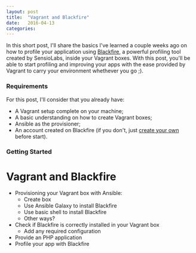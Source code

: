 ```yaml
---
layout: post
title:  "Vagrant and Blackfire"
date:   2016-04-13
categories:
---
```


In this short post, I'll share the basics I've learned a couple weeks ago on how to profile your application using [Blackfire](https://blackfire.io/), a powerful profiling tool created by SensioLabs, inside your Vagrant boxes. With this post, you'll be able to start profiling and improving your apps with the ease provided by Vagrant to carry your environment whethever you go ;).

### Requirements

For this post, I'll consider that you already have:

* A Vagrant setup complete on your machine;
* A basic understanding on how to create Vagrant boxes;
* Ansible as the provisioner;
* An account created on Blackfire (if you don't, just [create your own](https://blackfire.io/signup) before start).

### Getting Started





# Vagrant and Blackfire

* Provisioning your Vagrant box with Ansible:
	* Create box
	* Use Ansible Galaxy to install Blackfire
	* Use basic shell to install Blackfire
	* Other ways?
* Check if Blackfire is correctly installed in your Vagrant box
	* Add any required configuration
* Provide an PHP application
* Profile your app with Blackfire
